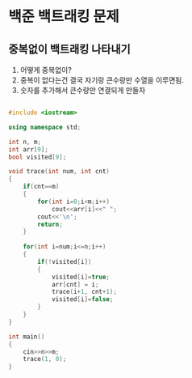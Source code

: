# 백준 백트래킹 문제

## 중복없이 백트래킹 나타내기
1. 어떻게 중복없이?
2. 중복이 없다는건 결국 자기랑 큰수랑만 수열을 이루면됨.
3. 숫자를 추가해서 큰수랑만 연결되게 만들자


```c++

#include <iostream>

using namespace std;

int n, m;
int arr[9];
bool visited[9];

void trace(int num, int cnt)
{
    if(cnt==m)
    {
        for(int i=0;i<m;i++)
            cout<<arr[i]<<" ";
        cout<<'\n';
        return;
    }
    
    for(int i=num;i<=n;i++)
    {
        if(!visited[i])
        {
            visited[i]=true;
            arr[cnt] = i;
            trace(i+1, cnt+1);
            visited[i]=false;
        }
    }
}

int main()
{
    cin>>n>>m;
    trace(1, 0);
}








```
